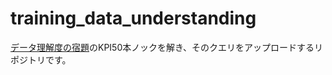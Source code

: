 # training_data_understanding
[データ理解度の宿題](https://docs.google.com/spreadsheets/d/1s2zOvJGtjBJd261FeJEgNoulwpnOTTCdrMN9ykuG3ZI/edit?pli=1&gid=1208800835#gid=1208800835)のKPI50本ノックを解き、そのクエリをアップロードするリポジトリです。
